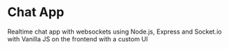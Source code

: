 # Chat App
Realtime chat app with websockets using Node.js, Express and Socket.io with Vanilla JS on the frontend with a custom UI
